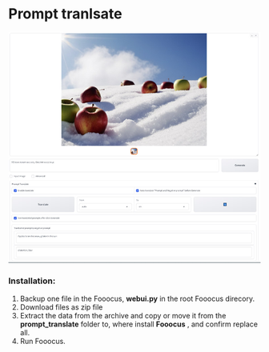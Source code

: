 # Prompt tranlsate

![Prompt tranlsate image ](https://raw.githubusercontent.com/AlekPet/Fooocus_Extensions_AlekPet/main/assets/images/image_prompt_translate.jpg)

### Installation:

1. Backup one file in the Fooocus, **webui.py** in the root Fooocus direcory.
2. Download files as zip file
3. Extract the data from the archive and copy or move it from the **prompt_translate** folder to, where install **Fooocus** , and confirm replace all.
4. Run Fooocus.
